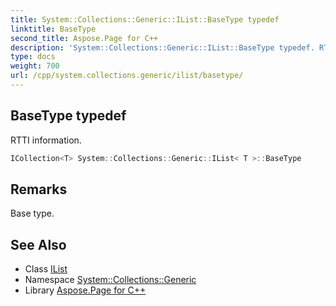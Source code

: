 ```yaml
---
title: System::Collections::Generic::IList::BaseType typedef
linktitle: BaseType
second_title: Aspose.Page for C++
description: 'System::Collections::Generic::IList::BaseType typedef. RTTI information in C++.'
type: docs
weight: 700
url: /cpp/system.collections.generic/ilist/basetype/
---
```

## BaseType typedef


RTTI information.

```cpp
ICollection<T> System::Collections::Generic::IList< T >::BaseType
```

## Remarks


Base type. 
## See Also

* Class [IList](../)
* Namespace [System::Collections::Generic](../../)
* Library [Aspose.Page for C++](../../../)
